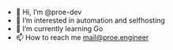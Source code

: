 - 👋 Hi, I’m @proe-dev
- 👀 I’m interested in automation and selfhosting
- 🌱 I’m currently learning Go
- 📫 How to reach me mail@proe.engineer

<!---
proe-dev/proe-dev is a ✨ special ✨ repository because its `README.md` (this file) appears on your GitHub profile.
You can click the Preview link to take a look at your changes.
--->
